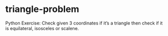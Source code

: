 # triangle-problem
Python Exercise: Check given 3 coordinates if it’s a triangle then check if it is equilateral, isosceles or scalene.
